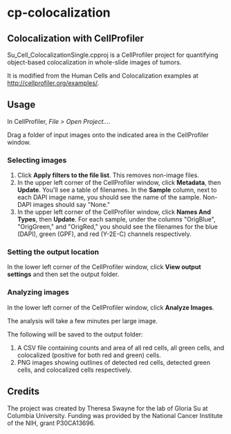 # cp-colocalization
## Colocalization with CellProfiler

Su_Cell_ColocalizationSingle.cpproj is a CellProfiler project for quantifying object-based colocalization in whole-slide images of tumors.

It is modified from the Human Cells and Colocalization examples at http://cellprofiler.org/examples/.

## Usage

In CellProfiler, *File > Open Project...*.

Drag a folder of input images onto the indicated area in the CellProfiler window.

### Selecting images

1. Click **Apply filters to the file list**. This removes non-image files.
2. In the upper left corner of the CellProfiler window, click **Metadata**, then **Update**. You'll see a table of filenames. In the **Sample** column, next to each DAPI image name, you should see the name of the sample. Non-DAPI images should say "None."
3.  In the upper left corner of the CellProfiler window, click **Names And Types**, then **Update**. For each sample, under the columns "OrigBlue", "OrigGreen," and "OrigRed," you should see the filenames for the blue (DAPI), green (GPF), and red (Y-2E-C) channels respectively.

### Setting the output location

In the lower left corner of the CellProfiler window, click **View output settings** and then set the output folder.

### Analyzing images

In the lower left corner of the CellProfiler window, click **Analyze Images**. 

The analysis will take a few minutes per large image. 

The following will be saved to the output folder:
1. A CSV file containing counts and area of all red cells, all green cells, and colocalized (positive for both red and green) cells.
2. PNG images showing outlines of detected red cells, detected green cells, and colocalized cells respectively.

## Credits

The project was created by Theresa Swayne for the lab of Gloria Su at Columbia University.
Funding was provided by the National Cancer Institute of the NIH, grant P30CA13696.
